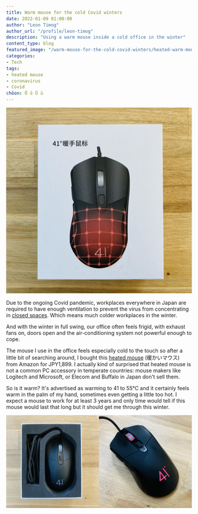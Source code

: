 ```yaml
---
title: Warm mouse for the cold Covid winters
date: 2022-01-09 01:00:00
author: "Leon Timog"
author_url: "/profile/leon-timog"
description: "Using a warm mouse inside a cold office in the winter"
content_type: blog
featured_image: "/warm-mouse-for-the-cold-covid-winters/heated-warm-mouse.jpg"
categories:
- Tech
tags:
- heated mouse
- coronavirus
- Covid
chōon: Ō ō Ū ū
---
```

![Heated warm mouse](heated-warm-mouse.jpg "Heated warm mouse from Amazon")

Due to the ongoing Covid pandemic, workplaces everywhere in Japan are required to have enough ventilation to prevent the virus from concentrating in [closed spaces](https://www.economist.com/asia/2020/12/12/the-japanese-authorities-understood-covid-19-better-than-most). Which means much colder workplaces in the winter.

And with the winter in full swing, our office often feels frigid, with exhaust fans on, doors open and the air-conditioning system not powerful enough to cope.

The mouse I use in the office feels especially cold to the touch so after a little bit of searching around, I bought this [heated mouse](https://www.amazon.co.jp/USB%E6%8E%A5%E7%B6%9A-3%E8%89%B2LED%E3%83%A9%E3%82%A4%E3%83%88-%E9%AB%98%E7%B2%BE%E5%BA%A6%E3%82%BF%E3%83%BC%E3%82%B2%E3%83%86%E3%82%A3%E3%83%B3%E3%82%B0-4%E6%AE%B5%E8%AA%BF%E7%AF%80%E5%8F%AF%E8%83%BDDPI-5%E3%83%9C%E3%82%BF%E3%83%B3%E3%82%AB/dp/B083J6B2SQ) (暖かいマウス) from Amazon for JPY1,899. I actually kind of surprised that heated mouse is not a common PC accessory in temperate countries: mouse makers like Logitech and Microsoft, or Elecom and Buffalo in Japan don't sell them.

So is it warm? It's advertised as warming to 41 to 55°C and it certainly feels warm in the palm of my hand, sometimes even getting a little too hot. I expect a mouse to work for at least 3 years and only time would tell if this mouse would last that long but it should get me through this winter.

![Heated warm mouse](heated-warm-mouse-2.jpg "Heated warm mouse from Amazon; the mouse glows a reassuring pink and orange.")